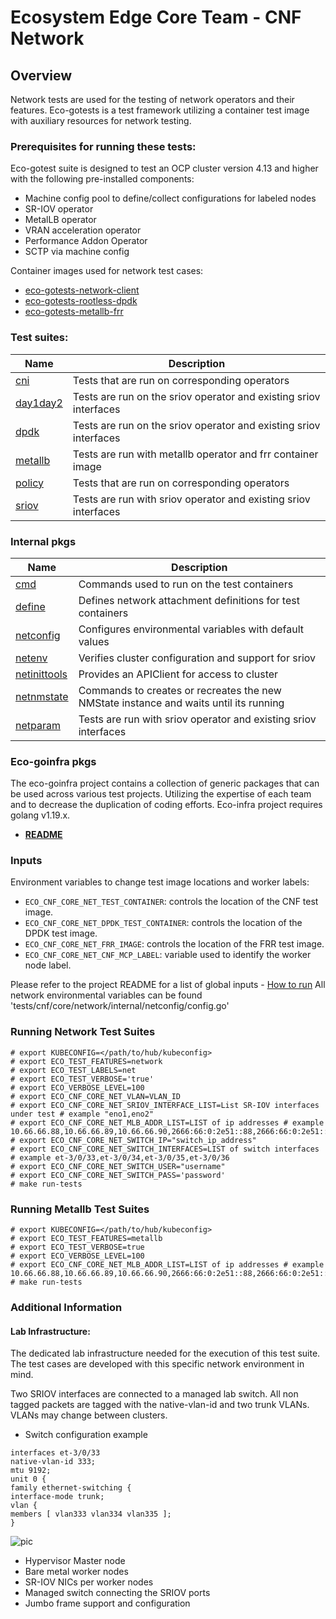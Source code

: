 # Ecosystem Edge Core Team - CNF Network

## Overview
Network tests are used for the testing of network operators and their features. Eco-gotests is a 
test framework utilizing a container test image with auxiliary resources for network testing.

### Prerequisites for running these tests:

Eco-gotest suite is designed to test an OCP cluster version 4.13 and higher with the following pre-installed
components:

* Machine config pool to define/collect configurations for labeled nodes
* SR-IOV operator
* MetalLB operator
* VRAN acceleration operator
* Performance Addon Operator
* SCTP via machine config

Container images used for network test cases:

* [eco-gotests-network-client](https://quay.io/repository/ocp-edge-qe/eco-gotests-network-client?tab=info)
* [eco-gotests-rootless-dpdk](https://quay.io/repository/ocp-edge-qe/eco-gotests-rootless-dpdk?tab=info)
* [eco-gotests-metallb-frr](https://quay.io/repository/ocp-edge-qe/frr?tab=info)

### Test suites:

| Name                                      | Description                                                       |
|-------------------------------------------|-------------------------------------------------------------------|
| [cni](cni/cni_suite_test.go)              | Tests that are run on corresponding operators                     |
| [day1day2](day1day2/day1day2_suite_test.go) | Tests are run on the sriov operator and existing sriov interfaces |
| [dpdk](dpdk/dpdk_suite_test.go)           | Tests are run on the sriov operator and existing sriov interfaces |
| [metallb](metallb/metallb_suite_test.go)  | Tests are run with metallb operator and frr container image       |
| [policy](policy/policy_suite_test.go)     | Tests that are run on corresponding operators                     |
| [sriov](sriov/sriov_suite_test.go)        | Tests are run with sriov operator and existing sriov interfaces   |

### Internal pkgs

| Name                                       | Description                                                       |
|--------------------------------------------|-------------------------------------------------------------------|
| [cmd](internal/cmd/cmd.go)               | Commands used to run on the test containers                    |
| [define](internal/define/nad.go) | Defines network attachment definitions for test containers |
| [netconfig](internal/netconfig/config.go)  | Configures environmental variables with default values |
| [netenv](internal/netenv/netenv.go)   | Verifies cluster configuration and support for sriov     |
| [netinittools](internal/netinittools/netinitools.go)    | Provides an APIClient for access to cluster                   |
| [netnmstate](internal/netnmstate/netnmstate.go)         | Commands to creates or recreates the new NMState instance and waits until its running   |
| [netparam](internal/netparam/const.go)         | Tests are run with sriov operator and existing sriov interfaces   |

### Eco-goinfra pkgs

The eco-goinfra project contains a collection of generic packages that can be used across various test projects.
Utilizing the expertise of each team and to decrease the duplication of coding efforts.
Eco-infra project requires golang v1.19.x.

- [**README**](https://github.com/rh-ecosystem-edge/eco-goinfra#readme)

### Inputs

Environment variables to change test image locations and worker labels:
- `ECO_CNF_CORE_NET_TEST_CONTAINER`: controls the location of the CNF test image.
- `ECO_CNF_CORE_NET_DPDK_TEST_CONTAINER`: controls the location of the DPDK test image.
- `ECO_CNF_CORE_NET_FRR_IMAGE`: controls the location of the FRR test image.
- `ECO_CNF_CORE_NET_CNF_MCP_LABEL`: variable used to identify the worker node label.

Please refer to the project README for a list of global inputs - [How to run](../../../README.md#how-to-run)
All network environmental variables can be found 'tests/cnf/core/network/internal/netconfig/config.go'

### Running Network Test Suites
```
# export KUBECONFIG=</path/to/hub/kubeconfig>
# export ECO_TEST_FEATURES=network
# export ECO_TEST_LABELS=net
# export ECO_TEST_VERBOSE='true'
# export ECO_VERBOSE_LEVEL=100
# export ECO_CNF_CORE_NET_VLAN=VLAN_ID
# export ECO_CNF_CORE_NET_SRIOV_INTERFACE_LIST=List SR-IOV interfaces under test # example "eno1,eno2"
# export ECO_CNF_CORE_NET_MLB_ADDR_LIST=LIST of ip addresses # example 10.66.66.88,10.66.66.89,10.66.66.90,2666:66:0:2e51::88,2666:66:0:2e51::89,2666:66:0:2e51::90
# export ECO_CNF_CORE_NET_SWITCH_IP="switch_ip_address"
# export ECO_CNF_CORE_NET_SWITCH_INTERFACES=LIST of switch interfaces # example et-3/0/33,et-3/0/34,et-3/0/35,et-3/0/36
# export ECO_CNF_CORE_NET_SWITCH_USER="username"
# export ECO_CNF_CORE_NET_SWITCH_PASS='password'
# make run-tests
```

### Running Metallb Test Suites
```
# export KUBECONFIG=</path/to/hub/kubeconfig>
# export ECO_TEST_FEATURES=metallb
# export ECO_TEST_VERBOSE=true
# export ECO_VERBOSE_LEVEL=100
# export ECO_CNF_CORE_NET_MLB_ADDR_LIST=LIST of ip addresses # example 10.66.66.88,10.66.66.89,10.66.66.90,2666:66:0:2e51::88,2666:66:0:2e51::89,2666:66:0:2e51::90
# make run-tests
```

### Additional Information

#### Lab Infrastructure:

The dedicated lab infrastructure needed for the execution of this test suite. The test cases are developed with this specific
network environment in mind.

Two SRIOV interfaces are connected to a managed lab switch. All non tagged packets are tagged with the native-vlan-id
and two trunk VLANs. VLANs may change between clusters.

* Switch configuration example
```
interfaces et-3/0/33
native-vlan-id 333;
mtu 9192;
unit 0 {
family ethernet-switching {
interface-mode trunk;
vlan {
members [ vlan333 vlan334 vlan335 ];
}
```


![pic](https://i.imgur.com/0jPXMdc.png)

* Hypervisor Master node
* Bare metal worker nodes
* SR-IOV NICs per worker nodes
* Managed switch connecting the SRIOV ports
* Jumbo frame support and configuration

